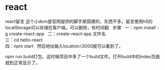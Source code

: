 # react
react留言
这个小dom是官网提供的脚手架搭建的，东西不多。留言使用h5的localStorage可以存储在客户端，可以删除，有时间戳  
步骤  
一：npm install -g create-react-app  
二：create-react-app 文件名  
三：cd hello-react  
四：npm start  
然后地址输入location:\3000就可以看到了。  

npm run build打包，这时候项目中多了一个build文件。打开build中的index页面就剋正常显示了。
